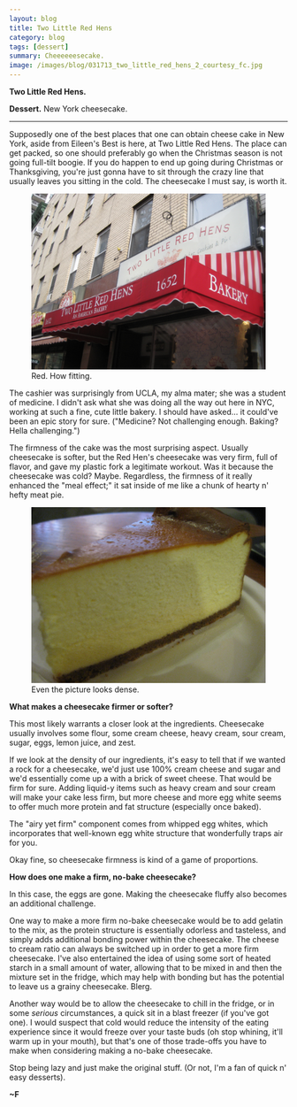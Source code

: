 ```yaml
---
layout: blog
title: Two Little Red Hens
category: blog
tags: [dessert]  
summary: Cheeeeeesecake.
image: /images/blog/031713_two_little_red_hens_2_courtesy_fc.jpg
---
```


**Two Little Red Hens.**

**Dessert.** New York cheesecake.

---

Supposedly one of the best places that one can obtain cheese cake in New York, aside from Eileen's Best is here, at Two Little Red Hens. The place can get packed, so one should preferably go when the Christmas season is not going full-tilt boogie. If you do happen to end up going during Christmas or Thanksgiving, you're just gonna have to sit through the crazy line that usually leaves you sitting in the cold. The cheesecake I must say, is worth it.

<figure>
    <img src="/images/blog/031713_two_little_red_hens_1_courtesy_fc.jpg"></img>
    <figcaption>Red. How fitting.</figcaption>
</figure>

The cashier was surprisingly from UCLA, my alma mater; she was a student of medicine. I didn't ask what she was doing all the way out here in NYC, working at such a fine, cute little bakery. I should have asked... it could've been an epic story for sure. ("Medicine? Not challenging enough. Baking? Hella challenging.")

The firmness of the cake was the most surprising aspect. Usually cheesecake is softer, but the Red Hen's cheesecake was very firm, full of flavor, and gave my plastic fork a legitimate workout. Was it because the cheesecake was cold? Maybe. Regardless, the firmness of it really enhanced the "meal effect;" it sat inside of me like a chunk of hearty n' hefty meat pie.

<figure>
    <img src="/images/blog/031713_two_little_red_hens_2_courtesy_fc.jpg"></img>
    <figcaption>Even the picture looks dense.</figcaption>
</figure>

**What makes a cheesecake firmer or softer?**

This most likely warrants a closer look at the ingredients. Cheesecake usually involves some flour, some cream cheese, heavy cream, sour cream, sugar, eggs, lemon juice, and zest.

If we look at the density of our ingredients, it's easy to tell that if we wanted a rock for a cheesecake, we'd just use 100% cream cheese and sugar and we'd essentially come up a with a brick of sweet cheese. That would be firm for sure. Adding liquid-y items such as heavy cream and sour cream will make your cake less firm, but more cheese and more egg white seems to offer much more protein and fat structure (especially once baked).

The "airy yet firm" component comes from whipped egg whites, which incorporates that well-known egg white structure that wonderfully traps air for you.

Okay fine, so cheesecake firmness is kind of a game of proportions.

**How does one make a firm, no-bake cheesecake?**

In this case, the eggs are gone. Making the cheesecake fluffy also becomes an additional challenge.

One way to make a more firm no-bake cheesecake would be to add gelatin to the mix, as the protein structure is essentially odorless and tasteless, and simply adds additional bonding power within the cheesecake. The cheese to cream ratio can always be switched up in order to get a more firm cheesecake. I've also entertained the idea of using some sort of heated starch in a small amount of water, allowing that to be mixed in and then the mixture set in the fridge, which may help with bonding but has the potential to leave us a grainy cheesecake. Blerg.

Another way would be to allow the cheesecake to chill in the fridge, or in some *serious* circumstances, a quick sit in a blast freezer (if you've got one). I would suspect that cold would reduce the intensity of the eating experience since it would freeze over your taste buds (oh stop whining, it'll warm up in your mouth), but that's one of those trade-offs you have to make when considering making a no-bake cheesecake.

Stop being lazy and just make the original stuff. (Or not, I'm a fan of quick n' easy desserts).

**~F**
